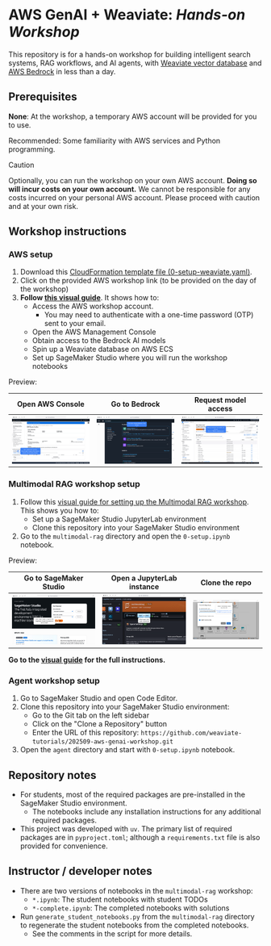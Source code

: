 # AWS GenAI + Weaviate: *Hands-on Workshop*

This repository is for a hands-on workshop for building intelligent search systems, RAG workflows, and AI agents, with [Weaviate vector database](https://docs.weaviate.io/weaviate) and [AWS Bedrock](https://aws.amazon.com/bedrock/) in less than a day.

## Prerequisites

**None**: At the workshop, a temporary AWS account will be provided for you to use.

Recommended: Some familiarity with AWS services and Python programming.

> [!CAUTION]
> Optionally, you can run the workshop on your own AWS account. **Doing so will incur costs on your own account.** We cannot be responsible for any costs incurred on your personal AWS account. Please proceed with caution and at your own risk.

## Workshop instructions

### AWS setup

1. Download this [CloudFormation template file (0-setup-weaviate.yaml)](./0-setup-weaviate.yaml).
2. Click on the provided AWS workshop link (to be provided on the day of the workshop)
3. **Follow [this visual guide](https://app.guideflow.com/player/zklz623bop)**. It shows how to:
    - Access the AWS workshop account.
      - You may need to authenticate with a one-time password (OTP) sent to your email.
    - Open the AWS Management Console
    - Obtain access to the Bedrock AI models
    - Spin up a Weaviate database on AWS ECS
    - Set up SageMaker Studio where you will run the workshop notebooks

Preview:

| Open AWS Console | Go to Bedrock | Request model access |
|----------|----------|----------|
| ![Open AWS Console](assets/bedrock-setup-preview-1.png) | ![Go to Bedrock](assets/bedrock-setup-preview-2.png) | ![Request model access](assets/bedrock-setup-preview-3.png) |

### Multimodal RAG workshop setup

1. Follow this [visual guide for setting up the Multimodal RAG workshop](https://app.guideflow.com/player/3r3d3nmsnp). This shows you how to:
    - Set up a SageMaker Studio JupyterLab environment
    - Clone this repository into your SageMaker Studio environment
2. Go to the `multimodal-rag` directory and open the `0-setup.ipynb` notebook.

Preview:

| Go to SageMaker Studio | Open a JupyterLab instance | Clone the repo |
|----------|----------|----------|
| ![Go to SageMaker Studio](assets/mmrag-setup-preview-1.png) | ![Open a JupyterLab instance](assets/mmrag-setup-preview-2.png) | ![Clone the repo](assets/mmrag-setup-preview-3.png) |

**Go to the [visual guide](https://app.guideflow.com/player/3r3d3nmsnp) for the full instructions.**

### Agent workshop setup

1. Go to SageMaker Studio and open Code Editor.
2. Clone this repository into your SageMaker Studio environment:
    - Go to the Git tab on the left sidebar
    - Click on the "Clone a Repository" button
    - Enter the URL of this repository: `https://github.com/weaviate-tutorials/202509-aws-genai-workshop.git`
3. Open the `agent` directory and start with `0-setup.ipynb` notebook.

## Repository notes

- For students, most of the required packages are pre-installed in the SageMaker Studio environment.
    - The notebooks include any installation instructions for any additional required packages.
- This project was developed with `uv`. The primary list of required packages are in `pyproject.toml`; although a `requirements.txt` file is also provided for convenience.

## Instructor / developer notes

- There are two versions of notebooks in the `multimodal-rag` workshop:
    - `*.ipynb`: The student notebooks with student TODOs
    - `*-complete.ipynb`: The completed notebooks with solutions
- Run `generate_student_notebooks.py` from the `multimodal-rag` directory to regenerate the student notebooks from the completed notebooks.
    - See the comments in the script for more details.
